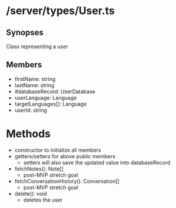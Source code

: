 # /server/types/User.ts

## Synopses
Class representing a user

## Members
- firstName: string
- lastName: string
- #databaseRecord: UserDatabase
- userLanguage: Language
- targetLanguages[]: Language
- userId: string

# Methods
- constructor to initialize all members
- getters/setters for above public members
  - setters will also save the updated value into databaseRecord
- fetchNotes(): Note[]
  - post-MVP stretch goal
- fetchConversationHistory(): Conversation[]
  - post-MVP stretch goal
- delete(): void
  - deletes the user